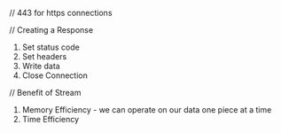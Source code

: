 // 443 for https connections

// Creating a Response

1.  Set status code
2.  Set headers
3.  Write data
4.  Close Connection

// Benefit of Stream

1.  Memory Efficiency - we can operate on our data one piece at a time
2.  Time Efficiency
